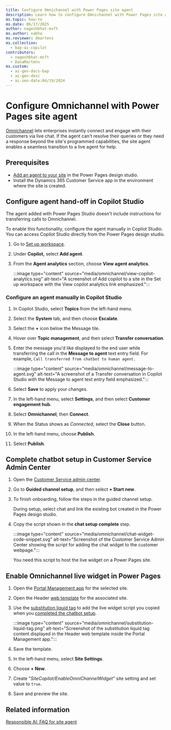 ```yaml
---
title: Configure Omnichannel with Power Pages site agent
description: Learn how to configure Omnichannel with Power Pages site agent for seamless live agent escalation.
ms.topic: how-to
ms.date: 06/17/2025
author: nageshbhat-msft
ms.author: nabha
ms.reviewer: dmartens
ms.collection:
  - bap-ai-copilot
contributors:
  - nageshbhat-msft
  - DanaMartens
ms.custom:
  - ai-gen-docs-bap
  - ai-gen-desc
  - ai-seo-date:04/19/2024
---
```

# Configure Omnichannel with Power Pages site agent

[Omnichannel](/dynamics365/customer-service/implement/introduction-omnichannel) lets enterprises instantly connect and engage with their customers via live chat. If the agent can't resolve their queries or they need a response beyond the site's programmed capabilities, the site agent enables a seamless transition to a live agent for help.

## Prerequisites

- [Add an agent to your site](../getting-started/enable-chatbot.md#add-a-copilot) in the Power Pages design studio.
- Install the Dynamics 365 Customer Service app in the environment where the site is created.

## Configure agent hand-off in Copilot Studio

The agent added with Power Pages Studio doesn't include instructions for transferring calls to Omnichannel.

To enable this functionality, configure the agent manually in Copilot Studio. You can access Copilot Studio directly from the Power Pages design studio.

1. Go to [Set up workspace](setup-workspace.md).
1. Under **Copilot,** select **Add agent**.
1. From the **Agent analytics** section, choose **View agent analytics**.

    :::image type="content" source="media/omnichannel/view-copilot-analytics.svg" alt-text="A screenshot of Add copilot to a site in the Set up workspace with the View copilot analytics link emphasized.":::

### Configure an agent manually in Copilot Studio

1. In Copilot Studio, select **Topics** from the left-hand menu.
1. Select the **System** tab, and then choose **Escalate**.
1. Select  the **+** icon below the Message tile.
1. Hover over **Topic management**, and then select **Transfer conversation**.
1. Enter the message you'd like displayed to the end user while transferring the call in the **Message to agent** text entry field. For example, `Call transferred from chatbot to human agent.`

    :::image type="content" source="media/omnichannel/message-to-agent.svg" alt-text="A screenshot of a Transfer conversation in Copilot Studio with the Message to agent text entry field emphasized.":::

1. Select **Save** to apply your changes.
1. In the left-hand menu, select **Settings**, and then select **Customer engagement hub**.
1. Select **Omnichannel**, then **Connect**.
1. When the Status shows as *Connected*, select the **Close** button.
1. In the left-hand menu, choose **Publish**.
1. Select **Publish**.

## Complete chatbot setup in Customer Service Admin Center

1. Open the [Customer Service admin center](/dynamics365/customer-service/implement/cs-admin-center).

1. Go to **Guided channel setup**, and then select **+ Start new**.

1. To finish onboarding, follow the steps in the guided channel setup.

    During setup, select chat and link the existing bot created in the Power Pages design studio.

1. Copy the script shown in the **chat setup complete** step.

    :::image type="content" source="media/omnichannel/chat-widget-code-snippet.svg" alt-text="Screenshot of the Customer Service Admin Center showing the script for adding the chat widget to the customer webpage.":::

    You need this script to host the live widget on a Power Pages site.

## Enable Omnichannel live widget in Power Pages

1. Open the [Portal Management app](portal-management-app.md) for the selected site.
1. Open the Header [web template](web-templates.md) for the associated site.
1. Use the [substitution liquid tag](liquid/template-tags.md#substitution) to add the live widget script you copied when you [completed the chatbot setup](#complete-chatbot-setup-in-customer-service-admin-center).

    :::image type="content" source="media/omnichannel/substitution-liquid-tag.png" alt-text="Screenshot of the substitution liquid tag content displayed in the Header web template inside the Portal Management app.":::

1. Save the template.
1. In the left-hand menu, select **Site Settings**.
1. Choose **+ New**.
1. Create "*SiteCopilot/EnableOmniChannelWidget"* site setting and set value to `true`.
1. Save and preview the site.

## Related information

[Responsible AI: FAQ for site agent](../faqs-chatbot.md)